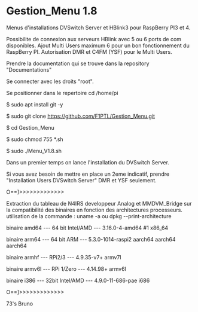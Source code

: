 # Gestion_Menu 1.8
Menus d'installations DVSwitch Server et HBlink3 pour RaspBerry PI3 et 4.

Possibilite de connexion aux serveurs HBlink avec 5 ou 6 ports de com disponibles.
Ajout Multi Users maximum 6 pour un bon fonctionnement du RaspBerry PI. Autorisation DMR et C4FM (YSF) pour le Multi Users.

Prendre la documentation qui se trouve dans la repository "Documentations"

Se connecter avec les droits "root".

Se positionner dans le repertoire cd /home/pi

$ sudo apt install git -y

$ sudo git clone https://github.com/F1PTL/Gestion_Menu.git

$ cd Gestion_Menu

$ sudo chmod 755 *.sh

$ sudo ./Menu_V1.8.sh

Dans un premier temps on lance l'installation du DVSwitch Server.

Si vous avez besoin de mettre en place un 2eme indicatif, prendre "Installation Users DVSwitch Server" DMR et YSF seulement.

O==]>>>>>>>>>>>>>

Extraction du tableau de N4IRS developpeur Analog et MMDVM_Bridge sur la compatibilité des binaires en fonction des architectures 
processeurs. utilisation de la commande : uname -a  ou  dpkg --print-architecture

binaire amd64 --- 64 bit Intel/AMD --- 3.16.0-4-amd64 #1 x86_64

binaire arm64 --- 64 bit ARM --- 5.3.0-1014-raspi2 aarch64 aarch64 aarch64

binaire armhf --- RPi2/3 --- 4.9.35-v7+ armv7l

binaire armv6l --- RPi 1/Zero --- 4.14.98+ armv6l

binaire i386 --- 32bit Intel/AMD --- 4.9.0-11-686-pae i686

O==]>>>>>>>>>>>>>

73's
Bruno
